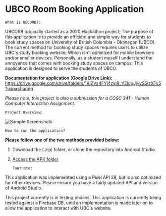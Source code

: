 # UBCO Room Booking Application
    What is UBCORB?:
UBCORB originally started as a 2020 Hackathon project; The purpose of this application is to provide an efficient and simple way for students to book study spaces on University of British Columbia - Okanagan (UBCO). The current method for booking study spaces requires users to utilize UBC's study booking website; Which isn't optimized for mobile browsers and/or smaller devices. Personally, as a student myself I understand the annoyance that comes with booking study spaces on campus; This application is designed to serve the students of UBCO. 

**Documentation for application (Google Drive Link):**
https://drive.google.com/drive/folders/1KlZVa4FYj4zvlR_YZidqJjvvS5IzXTv5?usp=sharing


*Please note, this project is also a submission for a COSC 341 - Human Computer Interaction Assignment.*

 
    Project Overview:
	
![Sample Screenshots](preview.jpg)
 
    How to run the application? 
**Please follow one of the two methods provided below:**
1) Download the (.zip) folder, or clone the repository into Android Studio.
2) [Access the APK folder](Apk)

	   Footnote:
		
This application was implemented using a Pixel API 28, but is also optimized for other devices. Please ensure you have a fairly updated API and version of Android Studio.
	
This project currently is in testing phases. This application is currently being tested against a Firebase DB, until an implementation is made later on to allow the application to interact with UBC's website.




